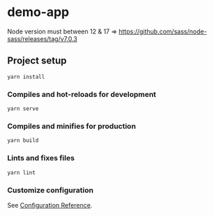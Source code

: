 # demo-app
Node version must between  12 & 17 => https://github.com/sass/node-sass/releases/tag/v7.0.3

## Project setup
```
yarn install
```

### Compiles and hot-reloads for development
```
yarn serve
```

### Compiles and minifies for production
```
yarn build
```

### Lints and fixes files
```
yarn lint
```

### Customize configuration
See [Configuration Reference](https://cli.vuejs.org/config/).
